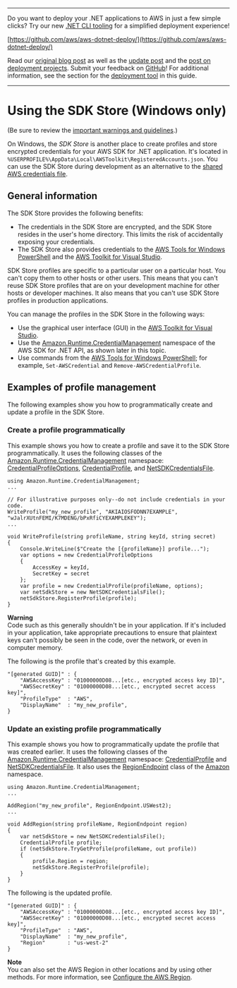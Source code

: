--------

Do you want to deploy your \.NET applications to AWS in just a few simple clicks? Try our new [\.NET CLI tooling](https://www.nuget.org/packages/AWS.Deploy.Tools) for a simplified deployment experience\!

 [https://github.com/aws/aws-dotnet-deploy/](https://github.com/aws/aws-dotnet-deploy/)

Read our [original blog post](https://aws.amazon.com/blogs/developer/reimagining-the-aws-net-deployment-experience/) as well as the [update post](https://aws.amazon.com/blogs/developer/update-new-net-deployment-experience/) and the [post on deployment projects](https://aws.amazon.com/blogs/developer/dotnet-deployment-projects/)\. Submit your feedback on [GitHub](https://github.com/aws/aws-dotnet-deploy)\! For additional information, see the section for the [deployment tool](https://docs.aws.amazon.com/sdk-for-net/v3/developer-guide/deployment-tool.html) in this guide\.

--------

# Using the SDK Store \(Windows only\)<a name="sdk-store"></a>

\(Be sure to review the [important warnings and guidelines](net-dg-config-creds-warnings-and-guidelines.md)\.\)

On Windows, the *SDK Store* is another place to create profiles and store encrypted credentials for your AWS SDK for \.NET application\. It's located in `%USERPROFILE%\AppData\Local\AWSToolkit\RegisteredAccounts.json`\. You can use the SDK Store during development as an alternative to the [shared AWS credentials file](creds-file.md)\.

## General information<a name="sdk-store-general-info"></a>

The SDK Store provides the following benefits:
+ The credentials in the SDK Store are encrypted, and the SDK Store resides in the user's home directory\. This limits the risk of accidentally exposing your credentials\.
+ The SDK Store also provides credentials to the [AWS Tools for Windows PowerShell](https://docs.aws.amazon.com/powershell/latest/userguide/) and the [AWS Toolkit for Visual Studio](https://docs.aws.amazon.com/AWSToolkitVS/latest/UserGuide/)\.

SDK Store profiles are specific to a particular user on a particular host\. You can't copy them to other hosts or other users\. This means that you can't reuse SDK Store profiles that are on your development machine for other hosts or developer machines\. It also means that you can't use SDK Store profiles in production applications\.

You can manage the profiles in the SDK Store in the following ways:
+ Use the graphical user interface \(GUI\) in the [AWS Toolkit for Visual Studio](https://docs.aws.amazon.com/toolkit-for-visual-studio/latest/user-guide/credentials.html)\.
+ Use the [Amazon\.Runtime\.CredentialManagement](https://docs.aws.amazon.com/sdkfornet/v3/apidocs/items/Runtime/NRuntimeCredentialManagement.html) namespace of the AWS SDK for \.NET API, as shown later in this topic\.
+ Use commands from the [AWS Tools for Windows PowerShell](https://docs.aws.amazon.com/powershell/latest/userguide/specifying-your-aws-credentials.html); for example, `Set-AWSCredential` and `Remove-AWSCredentialProfile`\.

## Examples of profile management<a name="sdk-store-examples"></a>

The following examples show you how to programmatically create and update a profile in the SDK Store\.

### Create a profile programmatically<a name="sdk-store-create-programmatically"></a>

This example shows you how to create a profile and save it to the SDK Store programmatically\. It uses the following classes of the [Amazon\.Runtime\.CredentialManagement](https://docs.aws.amazon.com/sdkfornet/v3/apidocs/items/Runtime/NRuntimeCredentialManagement.html) namespace: [CredentialProfileOptions](https://docs.aws.amazon.com/sdkfornet/v3/apidocs/items/Runtime/TCredentialProfileOptions.html), [CredentialProfile](https://docs.aws.amazon.com/sdkfornet/v3/apidocs/items/Runtime/TCredentialProfile.html), and [NetSDKCredentialsFile](https://docs.aws.amazon.com/sdkfornet/v3/apidocs/items/Runtime/TNetSDKCredentialsFile.html)\.

```
using Amazon.Runtime.CredentialManagement;
...

// For illustrative purposes only--do not include credentials in your code.
WriteProfile("my_new_profile", "AKIAIOSFODNN7EXAMPLE", "wJalrXUtnFEMI/K7MDENG/bPxRfiCYEXAMPLEKEY");
...

void WriteProfile(string profileName, string keyId, string secret)
{
    Console.WriteLine($"Create the [{profileName}] profile...");
    var options = new CredentialProfileOptions
    {
        AccessKey = keyId,
        SecretKey = secret
    };
    var profile = new CredentialProfile(profileName, options);
    var netSdkStore = new NetSDKCredentialsFile();
    netSdkStore.RegisterProfile(profile);
}
```

**Warning**  
Code such as this generally shouldn't be in your application\. If it's included in your application, take appropriate precautions to ensure that plaintext keys can't possibly be seen in the code, over the network, or even in computer memory\.

The following is the profile that's created by this example\.

```
"[generated GUID]" : {
    "AWSAccessKey" : "01000000D08...[etc., encrypted access key ID]",
    "AWSSecretKey" : "01000000D08...[etc., encrypted secret access key]",
    "ProfileType"  : "AWS",
    "DisplayName"  : "my_new_profile",
}
```

### Update an existing profile programmatically<a name="sdk-store-update-programmatically"></a>

This example shows you how to programmatically update the profile that was created earlier\. It uses the following classes of the [Amazon\.Runtime\.CredentialManagement](https://docs.aws.amazon.com/sdkfornet/v3/apidocs/items/Runtime/NRuntimeCredentialManagement.html) namespace: [CredentialProfile](https://docs.aws.amazon.com/sdkfornet/v3/apidocs/items/Runtime/TCredentialProfile.html) and [NetSDKCredentialsFile](https://docs.aws.amazon.com/sdkfornet/v3/apidocs/items/Runtime/TNetSDKCredentialsFile.html)\. It also uses the [RegionEndpoint](https://docs.aws.amazon.com/sdkfornet/v3/apidocs/items/Amazon/TRegionEndpoint.html) class of the [Amazon](https://docs.aws.amazon.com/sdkfornet/v3/apidocs/items/Amazon/N.html) namespace\.

```
using Amazon.Runtime.CredentialManagement;
...

AddRegion("my_new_profile", RegionEndpoint.USWest2);
...

void AddRegion(string profileName, RegionEndpoint region)
{
    var netSdkStore = new NetSDKCredentialsFile();
    CredentialProfile profile;
    if (netSdkStore.TryGetProfile(profileName, out profile))
    {
        profile.Region = region;
        netSdkStore.RegisterProfile(profile);
    }
}
```

The following is the updated profile\.

```
"[generated GUID]" : {
    "AWSAccessKey" : "01000000D08...[etc., encrypted access key ID]",
    "AWSSecretKey" : "01000000D08...[etc., encrypted secret access key]",
    "ProfileType"  : "AWS",
    "DisplayName"  : "my_new_profile",
    "Region"       : "us-west-2"
}
```

**Note**  
You can also set the AWS Region in other locations and by using other methods\. For more information, see [Configure the AWS Region](net-dg-region-selection.md)\.